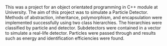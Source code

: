This was a project for an object orientated programming in C++ module at University. The aim of this project was to simulate a Particle Detector. Methods of abstraction, inheritance, polymorphism, and encapsulation were implemented successfully using two class hierarchies. The hierarchies were classified by particle and detector. Subdetectors were contained in a vector to simulate a real-life detector. Particles were passed through and results such as energy and identification efficiencies were found.
